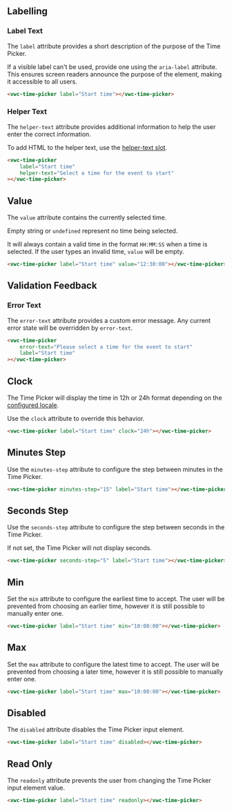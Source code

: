 ## Labelling

### Label Text

The `label` attribute provides a short description of the purpose of the Time Picker.

<vwc-note connotation="information" icon="accessibility-line" headline="Accessibility Tip">
<p>If a visible label can't be used, provide one using the <nobr><code>aria-label</code></nobr> attribute. This ensures screen readers announce the purpose of the element, making it accessible to all users.</p>
</vwc-note>

```html preview 360px
<vwc-time-picker label="Start time"></vwc-time-picker>
```

### Helper Text

The `helper-text` attribute provides additional information to help the user enter the correct information.

To add HTML to the helper text, use the [helper-text slot](/components/time-picker/code/#helper-text-slot).

```html preview 360px
<vwc-time-picker
	label="Start time"
	helper-text="Select a time for the event to start"
></vwc-time-picker>
```

## Value

The `value` attribute contains the currently selected time.

Empty string or `undefined` represent no time being selected.

It will always contain a valid time in the format `HH:MM:SS` when a time is selected. If the user types an invalid time, `value` will be empty.

```html preview 360px
<vwc-time-picker label="Start time" value="12:30:00"></vwc-time-picker>
```

## Validation Feedback

### Error Text

The `error-text` attribute provides a custom error message. Any current error state will be overridden by `error-text`.

```html preview 360px
<vwc-time-picker
	error-text="Please select a time for the event to start"
	label="Start time"
></vwc-time-picker>
```

## Clock

The Time Picker will display the time in 12h or 24h format depending on the [configured locale](/components/time-picker/code/#locales).

Use the `clock` attribute to override this behavior.

```html preview 360px
<vwc-time-picker label="Start time" clock="24h"></vwc-time-picker>
```

## Minutes Step

Use the `minutes-step` attribute to configure the step between minutes in the Time Picker.

```html preview 360px
<vwc-time-picker minutes-step="15" label="Start time"></vwc-time-picker>
```

## Seconds Step

Use the `seconds-step` attribute to configure the step between seconds in the Time Picker.

<vwc-note icon="info-line" connotation="information">

If not set, the Time Picker will not display seconds.

</vwc-note>

```html preview 360px
<vwc-time-picker seconds-step="5" label="Start time"></vwc-time-picker>
```

## Min

Set the `min` attribute to configure the earliest time to accept. The user will be prevented from choosing an earlier time, however it is still possible to manually enter one.

```html preview 360px
<vwc-time-picker label="Start time" min="10:00:00"></vwc-time-picker>
```

## Max

Set the `max` attribute to configure the latest time to accept. The user will be prevented from choosing a later time, however it is still possible to manually enter one.

```html preview 360px
<vwc-time-picker label="Start time" max="10:00:00"></vwc-time-picker>
```

## Disabled

The `disabled` attribute disables the Time Picker input element.

```html preview
<vwc-time-picker label="Start time" disabled></vwc-time-picker>
```

## Read Only

The `readonly` attribute prevents the user from changing the Time Picker input element value.

```html preview
<vwc-time-picker label="Start time" readonly></vwc-time-picker>
```
